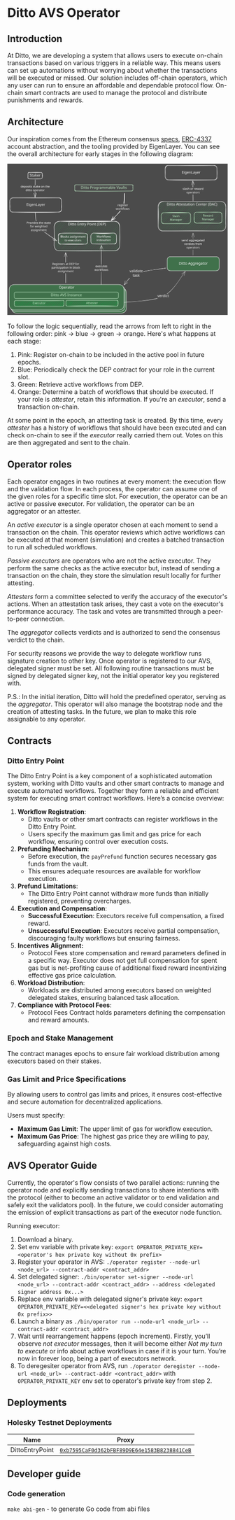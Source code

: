 # Ditto AVS Operator

## Introduction

At Ditto, we are developing a system that allows users to execute on-chain transactions based on various triggers in a reliable way. This means users can set up automations without worrying about whether the transactions will be executed or missed. Our solution includes off-chain operators, which any user can run to ensure an affordable and dependable protocol flow. On-chain smart contracts are used to manage the protocol and distribute punishments and rewards.


## Architecture

Our inspiration comes from the Ethereum consensus [specs](https://github.com/ethereum/consensus-specs/tree/dev/specs), [ERC-4337](https://eips.ethereum.org/EIPS/eip-4337) account abstraction, and the tooling provided by EigenLayer. You can see the overall architecture for early stages in the following diagram:

![Alt text](./static/svg/operator-scheme.svg)

To follow the logic sequentially, read the arrows from left to right in the following order: pink → blue → green → orange. Here's what happens at each stage:

1. Pink: Register on-chain to be included in the active pool in future epochs.
2. Blue: Periodically check the DEP contract for your role in the current slot.
3. Green: Retrieve active workflows from DEP.
4. Orange: Determine a batch of workflows that should be executed. If your role is *attester*, retain this information. If you're an *executor*, send a transaction on-chain.

At some point in the epoch, an attesting task is created. By this time, every *attester* has a history of workflows that should have been executed and can check on-chain to see if the *executor* really carried them out. Votes on this are then aggregated and sent to the chain.


## Operator roles

Each operator engages in two routines at every moment: the execution flow and the validation flow. In each process, the operator can assume one of the given roles for a specific time slot. For execution, the operator can be an active or passive executor. For validation, the operator can be an aggregator or an attester.

An *active executor* is a single operator chosen at each moment to send a transaction on the chain. This operator reviews which active workflows can be executed at that moment (simulation) and creates a batched transaction to run all scheduled workflows.

*Passive executors* are operators who are not the active executor. They perform the same checks as the active executor but, instead of sending a transaction on the chain, they store the simulation result locally for further attesting.

*Attesters* form a committee selected to verify the accuracy of the executor's actions. When an attestation task arises, they cast a vote on the executor's performance accuracy. The task and votes are transmitted through a peer-to-peer connection.

The *aggregator* collects verdicts and is authorized to send the consensus verdict to the chain.

For security reasons we provide the way to delegate workflow runs signature creation to other key. Once operator is registered to our AVS, delegated signer must be set. All following routine transactions must be signed by delegated signer key, not the initial operator key you registered with.

P.S.: In the initial iteration, Ditto will hold the predefined operator, serving as the *aggregator*. This operator will also manage the bootstrap node and the creation of attesting tasks. In the future, we plan to make this role assignable to any operator.


## Contracts

### Ditto Entry Point

The Ditto Entry Point is a key component of a sophisticated automation system, working with Ditto vaults and other smart contracts to manage and execute automated workflows. Together they form a reliable and efficient system for executing smart contract workflows. Here’s a concise overview:

1. **Workflow Registration**:
    - Ditto vaults or other smart contracts can register workflows in the Ditto Entry Point.
    - Users specify the maximum gas limit and gas price for each workflow, ensuring control over execution costs.
2. **Prefunding Mechanism**:
    - Before execution, the `payPrefund` function secures necessary gas funds from the vault.
    - This ensures adequate resources are available for workflow execution.
3. **Prefund Limitations**:
    - The Ditto Entry Point cannot withdraw more funds than initially registered, preventing overcharges.
4. **Execution and Compensation**:
    - **Successful Execution**: Executors receive full compensation, a fixed reward.
    - **Unsuccessful Execution**: Executors receive partial compensation, discouraging faulty workflows but ensuring fairness.
5. **Incentives** **Alignment:**
    - Protocol Fees store compensation and reward parameters defined in a specific way.  Executor does not get full compensation for spent gas but is net-profiting cause of additional fixed reward incentivizing effective gas price calculation.
6. **Workload Distribution**:
    - Workloads are distributed among executors based on weighted delegated stakes, ensuring balanced task allocation.
7. **Compliance with Protocol Fees**:
    - Protocol Fees Contract holds parameters defining the compensation and reward amounts.

### Epoch and Stake Management

The contract manages epochs to ensure fair workload distribution among executors based on their stakes.

### Gas Limit and Price Specifications

By allowing users to control gas limits and prices, it ensures cost-effective and secure automation for decentralized applications.

Users must specify:

- **Maximum Gas Limit**: The upper limit of gas for workflow execution.
- **Maximum Gas Price**: The highest gas price they are willing to pay, safeguarding against high costs.


## AVS Operator Guide

Currently, the operator's flow consists of two parallel actions: running the operator node and explicitly sending transactions to share intentions with the protocol (either to become an active validator or to end validation and safely exit the validators pool). In the future, we could consider automating the emission of explicit transactions as part of the executor node function.

Running executor:

1. Download a binary.
2. Set env variable with private key: `export OPERATOR_PRIVATE_KEY=<operator's hex private key without 0x prefix>`
3. Register your operator in AVS: `./operator register --node-url <node_url> --contract-addr <contract_addr>`
4. Set delegated signer: `./bin/operator set-signer --node-url <node_url> --contract-addr <contract_addr> --address <delegated signer address 0x...>`
5. Replace env variable with delegated signer's private key: `export OPERATOR_PRIVATE_KEY=<<delegated signer's hex private key without 0x prefix>>`
6. Launch a binary as `./bin/operator run --node-url <node_url> --contract-addr <contract_addr>`
7. Wait until rearrangement happens (epoch increment). Firstly, you’ll observe *not executor* messages, then it will become either *Not my turn to execute* or info about active workflows in case if it is your turn. You’re now in forever loop, being a part of executors network.
8. To deregesiter operator from AVS, run `./operator deregister --node-url <node_url> --contract-addr <contract_addr>` with `OPERATOR_PRIVATE_KEY` env set to operator's private key from step 2.

## Deployments
### Holesky Testnet Deployments
| Name | Proxy |
| ---- | ---- |
| DittoEntryPoint |[`0xb7595CaF0d362bFBF89D9E64e1583B8238841CeB`](https://holesky.etherscan.io/address/0xb7595CaF0d362bFBF89D9E64e1583B8238841CeB)|

## Developer guide

### Code generation
`make abi-gen` - to generate Go code from abi files
